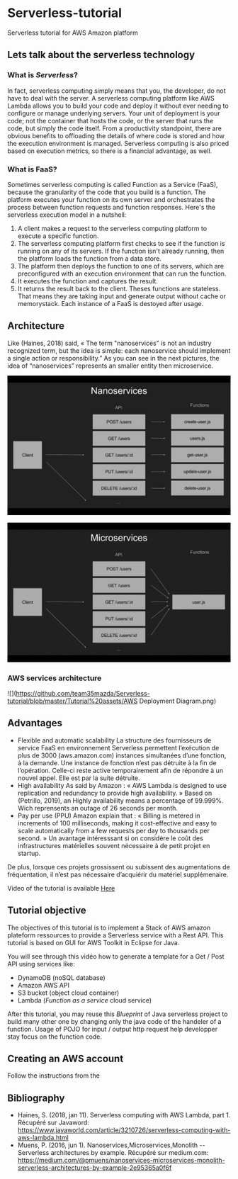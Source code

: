 # Serverless-tutorial
Serverless tutorial for AWS Amazon platform

## Lets talk about the serverless technology

### What is *Serverless*?

In fact, serverless computing simply means that you, the developer, do not have to deal with the server. A serverless computing platform like AWS Lambda allows you to build your code and deploy it without ever needing to configure or manage underlying servers. Your unit of deployment is your code; not the container that hosts the code, or the server that runs the code, but simply the code itself. From a productivity standpoint, there are obvious benefits to offloading the details of where code is stored and how the execution environment is managed. Serverless computing is also priced based on execution metrics, so there is a financial advantage, as well. 

### What is FaaS?

Sometimes serverless computing is called Function as a Service (FaaS), because the granularity of the code that you build is a function. The platform executes your function on its own server and orchestrates the process between function requests and function responses.
Here's the serverless execution model in a nutshell:
1.	A client makes a request to the serverless computing platform to execute a specific function.
2.	The serverless computing platform first checks to see if the function is running on any of its servers. If the function isn't already running, then the platform loads the function from a data store.
3.	The platform then deploys the function to one of its servers, which are preconfigured with an execution environment that can run the function.
4.	It executes the function and captures the result.
5.	It returns the result back to the client.
Theses functions are stateless. That means they are taking input and generate output without cache or memorystack. Each instance of a FaaS is destoyed after usage.

## Architecture

Like (Haines, 2018) said, « The term "nanoservices" is not an industry recognized term, but the idea is simple: each nanoservice should implement a single action or responsibility.”
As you can see in the next pictures, the idea of “nanoservices” represents an smaller entity then microservice. 

![Nanoservice example](https://github.com/team35mazda/Serverless-tutorial/blob/master/Tutorial%20assets/nanoservices.png)

![Microservice example](https://github.com/team35mazda/Serverless-tutorial/blob/master/Tutorial%20assets/Microservices.png)

### AWS services architecture

![](https://github.com/team35mazda/Serverless-tutorial/blob/master/Tutorial%20assets/AWS Deployment Diagram.png)

## Advantages

-	Flexible and automatic scalability
La structure des fournisseurs de service FaaS en environnement Serverless permettent l’exécution de plus de 3000 (aws.amazon.com) instances simultanées d’une fonction, à la demande. Une instance de fonction n’est pas détruite à la fin de l’opération. Celle-ci reste active temporairement afin de répondre à un nouvel appel. Elle est par la suite détruite.
-	High availability
As said by Amazon : « AWS Lambda is designed to use replication and redundancy to provide high availability. » Based on (Petrillo, 2019), an Highly availability means a percentage of 99.999%. Wich reprensents an outage of 26 seconds per month.
-	Pay per use (PPU) 
Amazon explain that : « Billing is metered in increments of 100 milliseconds, making it cost-effective and easy to scale automatically from a few requests per day to thousands per second. » 
Un avantage intéresssant si on considère le coût des infrastructures matérielles souvent nécessaire à de petit projet en startup.

De plus, lorsque ces projets grossissent ou subissent des augmentations de fréquentation, il n’est pas nécessaire d’acquiérir du matériel supplémenaire.



Video of the tutorial is available [Here](https://youtu.be/7YXbP4EtYwU)


## Tutorial objective
The objectives of this tutorial is to implement a Stack of AWS amazon plateform ressources to provide a Serverless service with a Rest API. This tutorial is based on GUI for AWS Toolkit in Eclipse for Java.

You will see through this vidéo how to generate a template for a Get / Post API using services like:
- DynamoDB (noSQL database)
- Amazon AWS API
- S3 bucket (object cloud container)
- Lambda (*Function as a service* cloud service)

After this tutorial, you may reuse this *Blueprint* of Java serverless project to build many other one by changing only the java code of the handeler of a function. Usage of POJO for input / output http request help developper stay focus on the function code.

## Creating an AWS account

Follow the instructions from the 



## Bibliography

- Haines, S. (2018, jan 11). Serverless computing with AWS Lambda, part 1. Récupéré sur Javaword: https://www.javaworld.com/article/3210726/serverless-computing-with-aws-lambda.html
- Muens, P. (2016, jun 1). Nanoservices,Microservices,Monolith -- Serverless architectures by example. Récupéré sur medium.com: https://medium.com/@pmuens/nanoservices-microservices-monolith-serverless-architectures-by-example-2e95365a0f6f



